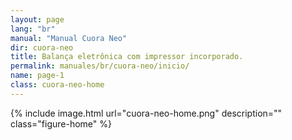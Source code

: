 ```yaml
---
layout: page
lang: "br"
manual: "Manual Cuora Neo"
dir: cuora-neo
title: Balança eletrônica com impressor incorporado.
permalink: manuales/br/cuora-neo/inicio/
name: page-1
class: cuora-neo-home
---
```

{% include image.html url="cuora-neo-home.png" description="" class="figure-home" %}
